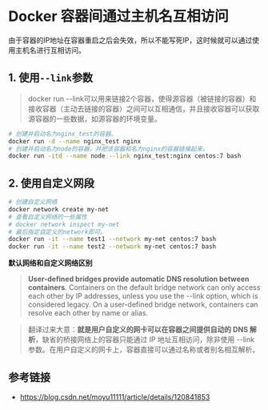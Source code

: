 # Docker 容器间通过主机名互相访问

由于容器的IP地址在容器重启之后会失效，所以不能写死IP，这时候就可以通过使用主机名进行互相访问。

## 1. 使用`--link`参数

> docker run --link可以用来链接2个容器，使得源容器（被链接的容器）和接收容器（主动去链接的容器）之间可以互相通信，并且接收容器可以获取源容器的一些数据，如源容器的环境变量。

```bash
# 创建并启动名为nginx_test的容器。
docker run -d --name nginx_test nginx
# 创建并启动名为node的容器，并把该容器和名为nginx的容器链接起来。
docker run -itd --name node --link nginx_test:nginx centos:7 bash
```

## 2. 使用自定义网段

```bash
# 创建自定义网络
docker network create my-net
# 查看自定义网络的一些属性
# docker network inspect my-net
# 最后指定自定义的network即可。
docker run -it --name test1 --network my-net centos:7 bash
docker run -it --name test2 --network my-net centos:7 bash 
```

**默认网络和自定义网络区别**

> **User-defined bridges provide automatic DNS resolution between containers**.
> Containers on the default bridge network can only access each other by IP addresses, unless you use the --link option, which is considered legacy. On a user-defined bridge network, containers can resolve each other by name or alias.

>  翻译过来大意：**就是用户自定义的网卡可以在容器之间提供自动的 DNS 解析**，缺省的桥接网络上的容器只能通过 IP 地址互相访问，除非使用 --link 参数。在用户自定义的网卡上，容器直接可以通过名称或者别名相互解析。

## 参考链接

- https://blog.csdn.net/moyu11111/article/details/120841853
